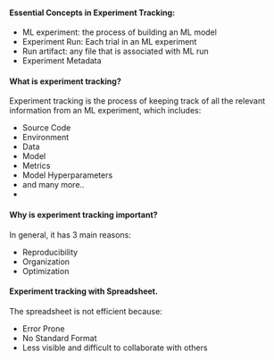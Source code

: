 #### Essential Concepts in Experiment Tracking:
  - ML experiment: the process of building an ML model
  -  Experiment Run: Each trial in an ML experiment
  -  Run artifact: any file that is associated with ML run
  -  Experiment Metadata

#### What is experiment tracking?

Experiment tracking is the process of keeping track of all the relevant information from an ML experiment, which includes:
* Source Code
* Environment
* Data
* Model
* Metrics
* Model Hyperparameters
* and many more..
* 

#### Why is experiment tracking important?

In general, it has 3 main reasons:
* Reproducibility
* Organization
* Optimization

#### Experiment tracking with Spreadsheet.

The spreadsheet is not efficient because:
* Error Prone
* No Standard Format
* Less visible and difficult to collaborate with others


